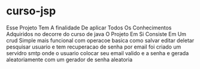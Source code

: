 # curso-jsp
Esse Projeto Tem A finalidade De aplicar Todos Os Conhecimentos Adquiridos no decorre do curso de java 
O Projeto Em Si Consiste Em Um crud Simple mais funcional com operacoe basica como salvar editar deletar pesquisar usuario e tem recuperacao de senha por email foi criado um servidro smtp 
onde o usuario colocar seu email valido e a senha e gerada aleatoriamente com um gerador de senha aleatoria 
